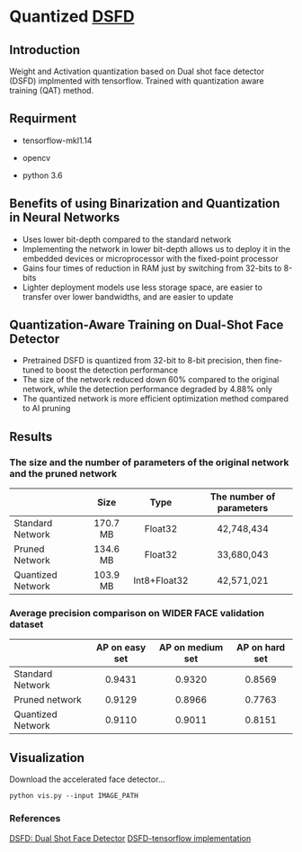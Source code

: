# Quantized [DSFD](https://arxiv.org/abs/1810.10220?utm_source=feedburner&utm_medium=feed&utm_campaign=Feed%3A+arxiv%2FQSXk+%28ExcitingAds%21+cs+updates+on+arXiv.org%29)


## Introduction

Weight and Activation quantization based on Dual shot face detector (DSFD) implmented with tensorflow. Trained with quantization aware training (QAT) method.


## Requirment

+ tensorflow-mkl1.14 

+ opencv

+ python 3.6

## Benefits of using Binarization and Quantization in Neural Networks
- Uses lower bit-depth compared to the standard network
- Implementing the network in lower bit-depth allows us to deploy it in the embedded devices or microprocessor with the fixed-point processor
- Gains four times of reduction in RAM just by switching from 32-bits to 8-bits
- Lighter deployment models use less storage space, are easier to transfer over lower bandwidths, and are easier to update

## Quantization-Aware Training on Dual-Shot Face Detector
- Pretrained DSFD is quantized from 32-bit to 8-bit precision, then fine-tuned to boost the detection performance
- The size of the network reduced down 60% compared to the original network, while the detection performance degraded by 4.88% only
- The quantized network is more efficient optimization method compared to AI pruning

## Results
### The size and the number of parameters of the original network and the pruned network
|                            |          Size     |         Type    |     The number of parameters |
|----------------------------|:-----------------:|:---------------:|:----------------------------:|
|     Standard   Network     |     170.7   MB    |       Float32   |           42,748,434         |
|     Pruned   Network       |     134.6   MB    |       Float32   |           33,680,043         |
|     Quantized   Network    |     103.9   MB    |    Int8+Float32 |           42,571,021         |
### Average precision comparison on WIDER FACE validation dataset
|                            |     AP   on easy set    |     AP   on medium set    |     AP   on hard set    |
|----------------------------|:-----------------------:|:-------------------------:|:-----------------------:|
|     Standard   Network     |          0.9431         |           0.9320          |          0.8569         |
|     Pruned   network       |          0.9129         |           0.8966          |          0.7763         |
|     Quantized   Network    |          0.9110         |           0.9011          |          0.8151         |

## Visualization
Download the accelerated face detector...

`python vis.py --input IMAGE_PATH`


### References
[DSFD: Dual Shot Face Detector](https://arxiv.org/abs/1810.10220?utm_source=feedburner&utm_medium=feed&utm_campaign=Feed%3A+arxiv%2FQSXk+%28ExcitingAds%21+cs+updates+on+arXiv.org%29)
[DSFD-tensorflow implementation](https://github.com/610265158/DSFD-tensorflow)
